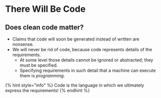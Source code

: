 # There Will Be Code

## Does clean code matter?

* Claims that code will soon be generated instead of written are nonsense.
* We will never be rid of code, because code represents details of the requirements.
  * At some level those details cannot be ignored or abstracted; they must be specified.
  * Specifying requirements in such detail that a machine can execute them is _programming_.

{% hint style="info" %}
Code is the language in which we ultimately express the requirements!
{% endhint %}
